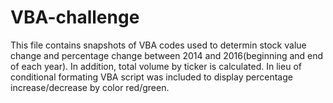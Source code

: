# VBA-challenge
This file contains snapshots of VBA codes used to determin stock value change and percentage change between 2014 and 2016(beginning and end of each year).  In addition, total volume by ticker is calculated.  In lieu of \
conditional formating VBA script was included to display percentage increase/decrease by color red/green.
